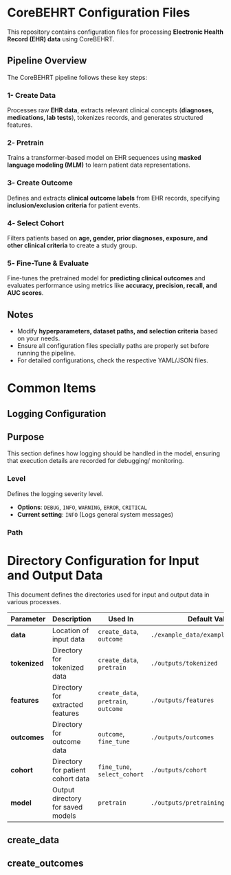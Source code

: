# CoreBEHRT Configuration Files
This repository contains configuration files for processing **Electronic Health Record (EHR) data** using CoreBEHRT.

## Pipeline Overview
The CoreBEHRT pipeline follows these key steps:

### 1- Create Data  
Processes raw **EHR data**, extracts relevant clinical concepts (**diagnoses, medications, lab tests**), tokenizes records, and generates structured features.

### 2️- Pretrain  
Trains a transformer-based model on EHR sequences using **masked language modeling (MLM)** to learn patient data representations.

### 3️- Create Outcome  
Defines and extracts **clinical outcome labels** from EHR records, specifying **inclusion/exclusion criteria** for patient events.

### 4️- Select Cohort  
Filters patients based on **age, gender, prior diagnoses, exposure, and other clinical criteria** to create a study group.

### 5️- Fine-Tune & Evaluate  
Fine-tunes the pretrained model for **predicting clinical outcomes** and evaluates performance using metrics like **accuracy, precision, recall, and AUC scores**.

## Notes  
- Modify **hyperparameters, dataset paths, and selection criteria** based on your needs.
- Ensure all configuration files specially paths are properly set before running the pipeline.  
- For detailed configurations, check the respective YAML/JSON files.  

# Common Items
## Logging Configuration

## Purpose
This section defines how logging should be handled in the model, ensuring that execution details are recorded for debugging/ monitoring.

### Level
Defines the logging severity level.

- **Options**: `DEBUG`, `INFO`, `WARNING`, `ERROR`, `CRITICAL`
- **Current setting**: `INFO` (Logs general system messages)

### Path
# Directory Configuration for Input and Output Data

This document defines the directories used for input and output data in various processes.

| Parameter   | Description                          | Used In                        | Default Value                        |
|------------|--------------------------------------|--------------------------------|--------------------------------------|
| **data**   | Location of input data              | `create_data`, `outcome`       | `./example_data/example_data_w_labs` |
| **tokenized** | Directory for tokenized data    | `create_data`, `pretrain`      | `./outputs/tokenized`               |
| **features**  | Directory for extracted features  | `create_data`, `pretrain`, `outcome` | `./outputs/features`          |
| **outcomes**  | Directory for outcome data       | `outcome`, `fine_tune`         | `./outputs/outcomes`                |
| **cohort**    | Directory for patient cohort data | `fine_tune`, `select_cohort`   | `./outputs/cohort`                  |
| **model**     | Output directory for saved models | `pretrain`                     | `./outputs/pretraining`             |



## create_data

## create_outcomes